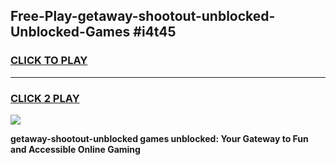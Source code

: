 
## Free-Play-getaway-shootout-unblocked-Unblocked-Games #i4t45
<h3>
<a href="https://news.freeplayer.one?title=getaway-shootout-unblocked&ref=8M">CLICK TO PLAY</a></h3>
<hr>

<h3>
<a href="https://news.freeplayer.one?title=getaway-shootout-unblocked&ref=8M">CLICK 2 PLAY</a>
  
</h3>

<a href="https://news.freeplayer.one?title=getaway-shootout-unblocked&ref=8M"><img src="https://clearcache.store/games.png"></a>


**getaway-shootout-unblocked games unblocked: Your Gateway to Fun and Accessible Online Gaming**
